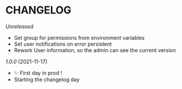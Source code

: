 # CHANGELOG

*Unreleased*
- Set group for permissions from environment variables
- Set user notifications on error persistent
- Rework User information, so the admin can see the current version

*1.0.0* (2021-11-17)
- ✨ First day in prod !
- Starting the changelog day

